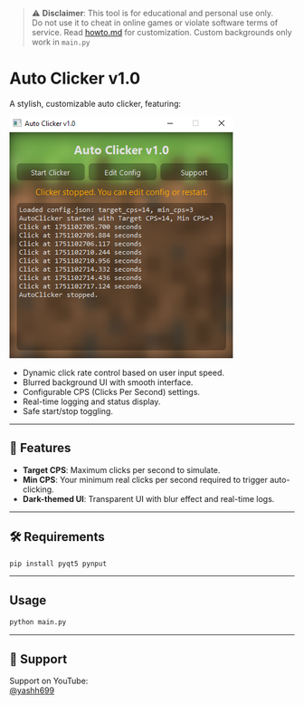 > ⚠️ **Disclaimer**: This tool is for educational and personal use only.  
> Do not use it to cheat in online games or violate software terms of service.
> Read [howto.md](https://github.com/yashtanwar17/auto-clicker/blob/main/bgs/howto.md) for customization.
> Custom backgrounds only work in `main.py`
# Auto Clicker v1.0

A stylish, customizable auto clicker, featuring:

![App](https://raw.githubusercontent.com/yashtanwar17/auto-clicker/refs/heads/main/bgs/app.png)

- Dynamic click rate control based on user input speed.
- Blurred background UI with smooth interface.
- Configurable CPS (Clicks Per Second) settings.
- Real-time logging and status display.
- Safe start/stop toggling.

---

## 🚀 Features

- **Target CPS**: Maximum clicks per second to simulate.
- **Min CPS**: Your minimum real clicks per second required to trigger auto-clicking.
- **Dark-themed UI**: Transparent UI with blur effect and real-time logs.

---

## 🛠 Requirements
```bash
pip install pyqt5 pynput
```

---

## Usage

```bash
python main.py
```

---

## 🔗 Support

Support on YouTube:  
[@yashh699](https://youtube.com/@yashh699)
